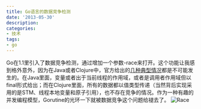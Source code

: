 ```yaml
---
title: Go语言的数据竞争检测
date: '2013-05-30'
description:
categories:
- 技术
tags:
- go
---
```


Go在1.1里引入了数据竞争检测，通过增加一个参数-race来打开。这个功能让我感到格外意外，因为在Java或者Clojure中，官方给出的[几种典型情况](http://golang.org/doc/articles/race_detector.html)都是不可能发生的。在Java里面，变量或者出于当前线程的作用域，或者是调用者作用域但以final形式给出；而在Clojure里面，所有的数据都以值类型传递（当然背后实现采用的是STM、线程本地变量和原子引用），也不存在竞争的情况。作为一种有趣的并发编程模型，Gorutine的光环一下就被数据竞争这个问题给褪去了。
![Race]({{urls.media}}/race-360x300.jpg "race")